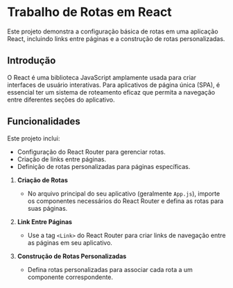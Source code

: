 # Trabalho de Rotas em React

Este projeto demonstra a configuração básica de rotas em uma aplicação React, incluindo links entre páginas e a construção de rotas personalizadas.

## Introdução

O React é uma biblioteca JavaScript amplamente usada para criar interfaces de usuário interativas. Para aplicativos de página única (SPA), é essencial ter um sistema de roteamento eficaz que permita a navegação entre diferentes seções do aplicativo.

## Funcionalidades

Este projeto inclui:

- Configuração do React Router para gerenciar rotas.
- Criação de links entre páginas.
- Definição de rotas personalizadas para páginas específicas.

1. **Criação de Rotas**
   - No arquivo principal do seu aplicativo (geralmente `App.js`), importe os componentes necessários do React Router e defina as rotas para suas páginas.

2. **Link Entre Páginas**
   - Use a tag `<Link>` do React Router para criar links de navegação entre as páginas em seu aplicativo.

3. **Construção de Rotas Personalizadas**
   - Defina rotas personalizadas para associar cada rota a um componente correspondente.